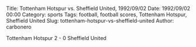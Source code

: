 Title: Tottenham Hotspur vs. Sheffield United, 1992/09/02
Date: 1992/09/02 00:00
Category: sports
Tags: football, football scores, Tottenham Hotspur, Sheffield United
Slug: tottenham-hotspur-vs-sheffield-united
Author: carbonero


Tottenham Hotspur 2 - 0 Sheffield United
